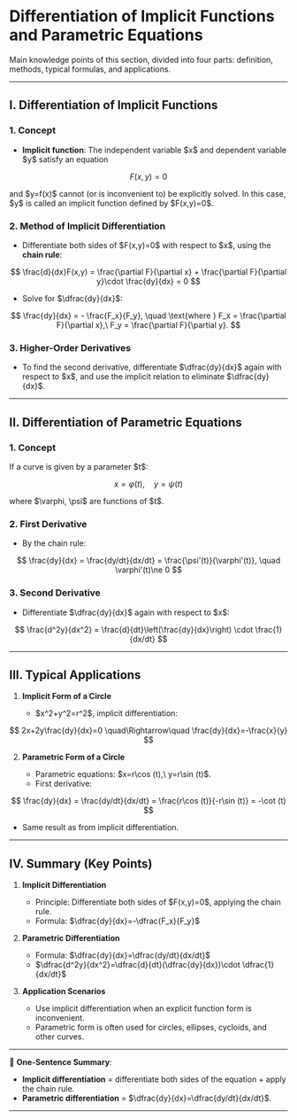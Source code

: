 

# Differentiation of Implicit Functions and Parametric Equations

Main knowledge points of this section, divided into four parts: definition, methods, typical formulas, and applications.

---

## I. Differentiation of Implicit Functions

### 1. Concept

* **Implicit function**: The independent variable \$x\$ and dependent variable \$y\$ satisfy an equation

$$
F(x,y)=0
$$

and \$y=f(x)\$ cannot (or is inconvenient to) be explicitly solved. In this case, \$y\$ is called an implicit function defined by \$F(x,y)=0\$.

### 2. Method of Implicit Differentiation

* Differentiate both sides of \$F(x,y)=0\$ with respect to \$x\$, using the **chain rule**:

$$
\frac{d}{dx}F(x,y) = \frac{\partial F}{\partial x} + \frac{\partial F}{\partial y}\cdot \frac{dy}{dx} = 0
$$

* Solve for \$\dfrac{dy}{dx}\$:

$$
\frac{dy}{dx} = - \frac{F_x}{F_y}, \quad \text{where } F_x = \frac{\partial F}{\partial x},\ F_y = \frac{\partial F}{\partial y}.
$$

### 3. Higher-Order Derivatives

* To find the second derivative, differentiate \$\dfrac{dy}{dx}\$ again with respect to \$x\$, and use the implicit relation to eliminate \$\dfrac{dy}{dx}\$.

---

## II. Differentiation of Parametric Equations

### 1. Concept

If a curve is given by a parameter \$t\$:

$$
x = \varphi(t),\quad y = \psi(t)
$$

where \$\varphi, \psi\$ are functions of \$t\$.

### 2. First Derivative

* By the chain rule:

$$
\frac{dy}{dx} = \frac{dy/dt}{dx/dt} = \frac{\psi'(t)}{\varphi'(t)}, \quad \varphi'(t)\ne 0
$$

### 3. Second Derivative

* Differentiate \$\dfrac{dy}{dx}\$ again with respect to \$x\$:

$$
\frac{d^2y}{dx^2} = \frac{d}{dt}\left(\frac{dy}{dx}\right) \cdot \frac{1}{dx/dt}
$$

---

## III. Typical Applications

1. **Implicit Form of a Circle**

   * \$x^2+y^2=r^2\$, implicit differentiation:

$$
2x+2y\frac{dy}{dx}=0 \quad\Rightarrow\quad \frac{dy}{dx}=-\frac{x}{y}
$$

2. **Parametric Form of a Circle**

   * Parametric equations: \$x=r\cos (t),\ y=r\sin (t)\$.
   * First derivative:

$$
\frac{dy}{dx} = \frac{dy/dt}{dx/dt} = \frac{r\cos (t)}{-r\sin (t)} = -\cot (t)
$$

* Same result as from implicit differentiation.

---

## IV. Summary (Key Points)

1. **Implicit Differentiation**

   * Principle: Differentiate both sides of \$F(x,y)=0\$, applying the chain rule.
   * Formula: \$\dfrac{dy}{dx}=-\dfrac{F\_x}{F\_y}\$

2. **Parametric Differentiation**

   * Formula: \$\dfrac{dy}{dx}=\dfrac{dy/dt}{dx/dt}\$
   * $\dfrac{d^2y}{dx^2}=\dfrac{d}{dt}(\dfrac{dy}{dx})\cdot \dfrac{1}{dx/dt}\$

3. **Application Scenarios**

   * Use implicit differentiation when an explicit function form is inconvenient.
   * Parametric form is often used for circles, ellipses, cycloids, and other curves.

---

📌 **One-Sentence Summary**:

* **Implicit differentiation** = differentiate both sides of the equation + apply the chain rule.
* **Parametric differentiation** = \$\dfrac{dy}{dx}=\dfrac{dy/dt}{dx/dt}\$.

---

